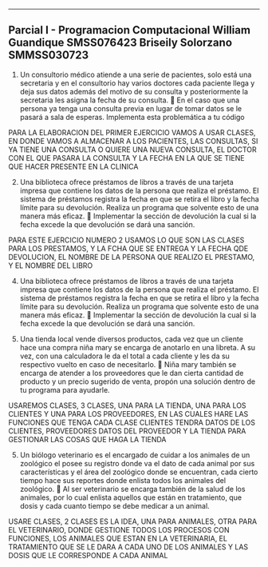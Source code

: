 --------------------------------------------
Parcial I - Programacion Computacional
William Guandique SMSS076423
Briseily  Solorzano SMMSS030723
---------------------------------------------
1. Un consultorio médico atiende a una serie de pacientes, solo está una
secretaria y en el consultorio hay varios doctores cada paciente llega y
deja sus datos además del motivo de su consulta y posteriormente la
secretaria les asigna la fecha de su consulta.
 En el caso que una persona ya tenga una consulta previa en lugar
de tomar datos se le pasará a sala de esperas. Implementa esta
problemática a tu código

PARA LA ELABORACION DEL PRIMER EJERCICIO VAMOS A USAR CLASES, EN DONDE VAMOS A ALMACENAR A LOS PACIENTES, LAS CONSULTAS, SI YA TIENE UNA CONSULTA O QUIERE UNA NUEVA CONSULTA, EL DOCTOR CON EL QUE PASARA LA CONSULTA Y LA FECHA EN LA QUE SE TIENE QUE HACER PRESENTE EN LA CLINICA

2. Una biblioteca ofrece préstamos de libros a través de una tarjeta
impresa que contiene los datos de la persona que realiza el préstamo. El
sistema de préstamos registra la fecha en que se retira el libro y la fecha
límite para su devolución. Realiza un programa que solvente esto de
una manera más eficaz.
 Implementar la sección de devolución la cual si la fecha excede la
que devolución se dará una sanción.

PARA ESTE EJERCICIO NUMERO 2 USAMOS LO QUE SON LAS CLASES PARA LOS PRESTAMOS, Y LA FCHA QUE SE ENTREGA Y LA FECHA QDE DEVOLUCION, EL NOMBRE DE LA PERSONA QUE REALIZO EL PRESTAMO, Y EL NOMBRE DEL LIBRO

4. Una biblioteca ofrece préstamos de libros a través de una tarjeta
impresa que contiene los datos de la persona que realiza el préstamo. El
sistema de préstamos registra la fecha en que se retira el libro y la fecha
límite para su devolución. Realiza un programa que solvente esto de
una manera más eficaz.
 Implementar la sección de devolución la cual si la fecha excede la
que devolución se dará una sanción.

5. Una tienda local vende diversos productos, cada vez que un cliente 
hace una compra niña mary se encarga de anotarlo en una libreta. A su 
vez, con una calculadora le da el total a cada cliente y les da su 
respectivo vuelto en caso de necesitarlo.
 Niña mary también se encarga de atender a los proveedores que 
le dan cierta cantidad de producto y un precio sugerido de venta, 
propón una solución dentro de tu programa para ayudarle.

USAREMOS CLASES, 3 CLASES, UNA PARA LA TIENDA, UNA PARA LOS CLIENTES Y UNA PARA LOS PROVEEDORES,
EN LAS CUALES HARE LAS FUNCIONES QUE TENGA CADA CLASE
CLIENTES TENDRA DATOS DE LOS CLIENTES,
PROVEEDORES DATOS DEL PROVEEDOR
Y LA TIENDA PARA GESTIONAR LAS COSAS QUE HAGA LA TIENDA

5. Un biólogo veterinario es el encargado de cuidar a los animales de un 
zoológico el posee su registro donde va el dato de cada animal por sus 
características y el área del zoológico donde se encuentran, cada cierto 
tiempo hace sus reportes donde enlista todos los animales del 
zoológico.
 Al ser veterinario se encarga también de la salud de los animales, 
por lo cual enlista aquellos que están en tratamiento, que dosis y 
cada cuanto tiempo se debe medicar a un animal.

USARE CLASES, 2 CLASES ES LA IDEA, UNA PARA ANIMALES, OTRA PARA EL VETERINARIO,
DONDE GESTIONE TODOS LOS PROCESOS CON FUNCIONES, LOS ANIMALES QUE ESTAN EN LA VETERINARIA, EL TRATAMIENTO QUE SE LE DARA A CADA UNO DE LOS ANIMALES Y LAS DOSIS QUE LE CORRESPONDE A CADA ANIMAL

